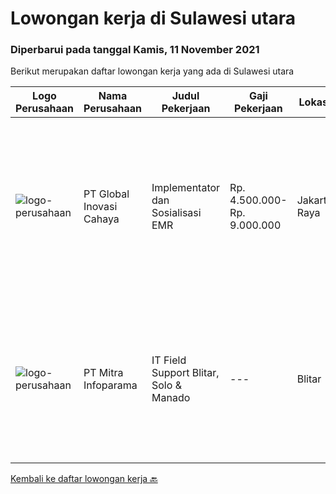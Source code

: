 
  # Lowongan kerja di Sulawesi utara

  ### Diperbarui pada tanggal Kamis, 11 November 2021

  Berikut merupakan daftar lowongan kerja yang ada di Sulawesi utara

  |Logo Perusahaan | Nama Perusahaan | Judul Pekerjaan | Gaji Pekerjaan | Lokasi | Deskripsi | Tanggal diunggah | Pranala |
  | -------------- | --------------- | --------------- | --------- | --------- | -------------- | ------- | ----------- |
  |![logo-perusahaan](https://image-service-cdn.seek.com.au/0e8634f15f905ebbca3868b8e8fea93f774fae5c/ee4dce1061f3f616224767ad58cb2fc751b8d2dc)|PT Global Inovasi Cahaya|Implementator dan Sosialisasi EMR|Rp. 4.500.000-Rp. 9.000.000|Jakarta Raya|Bertanggung jawab atas aktivitas siklus hidup produk untuk portofolio aplikasi EMR (Electronic Medical Record). Implementasi dan sosialisasi EMR...|Selasa, 26 Oktober 2021|https://www.jobstreet.co.id/id/job/implementator-dan-sosialisasi-emr-3669280?token=0~321c7e1e-092c-44bb-83d3-69adb768f3a1&sectionRank=1&jobId=jobstreet-id-job-3669280|
|![logo-perusahaan](https://image-service-cdn.seek.com.au/8141e1a24c77e5f291a80cf9dfc94b33b4aef523/ee4dce1061f3f616224767ad58cb2fc751b8d2dc)|PT Mitra Infoparama|IT Field Support Blitar, Solo & Manado|---|Blitar|Kualifikasi : Pendidikan minimal SMK jurusan TKJ atau setara. Pengalaman kerja minimal 6 bulan. Menguasai dan mampu menganalisa serta perbaikan...|Selasa, 26 Oktober 2021|https://www.jobstreet.co.id/id/job/it-field-support-blitar-solo-manado-3668523?token=0~321c7e1e-092c-44bb-83d3-69adb768f3a1&sectionRank=2&jobId=jobstreet-id-job-3668523|


  [Kembali ke daftar lowongan kerja 🔙](../README.md#daftar-lowongan-kerja)
  